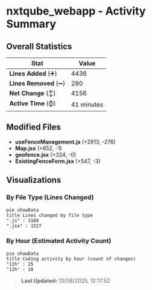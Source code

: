 # nxtqube_webapp - Activity Summary 

## Overall Statistics

| Stat                   | Value                                                             |
| ---------------------- | ----------------------------------------------------------------- |
| **Lines Added** (➕)   | 4436                                          |
| **Lines Removed** (➖) | 280                                        |
| **Net Change** (↕)    | 4156                |
| **Active Time** (⌚)   | 41 minutes |


## Modified Files
- **useFenceManagement.js** (+2913, -276)
- **Map.jsx** (+652, -1)
- **geofence.jsx** (+324, -0)
- **ExistingFenceForm.jsx** (+547, -3)

## Visualizations

### By File Type (Lines Changed)

```mermaid
pie showData
title Lines changed by file type
".js" : 3189
".jsx" : 1527
```

### By Hour (Estimated Activity Count)

```mermaid
pie showData
title Coding activity by hour (count of changes)
"11h" : 25
"12h" : 10
```


> **Last Updated:** 13/08/2025, 12:17:52